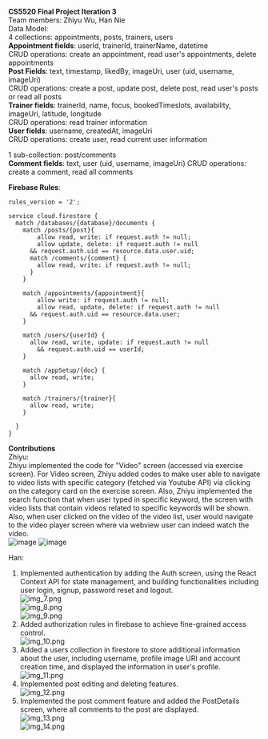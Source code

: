 **CS5520 Final Project Iteration 3**<br>
Team members: Zhiyu Wu, Han Nie<br>
Data Model:<br>
4 collections: appointments, posts, trainers, users<br>
**Appointment fields**: userId, trainerId, trainerName, datetime<br>
CRUD operations: create an appointment, read user's appointments, delete appointments<br>
**Post Fields**: text, timestamp, likedBy, imageUri, user (uid, username, imageUri)<br>
CRUD operations: create a post, update post, delete post, read user's posts or read all posts<br>
**Trainer fields**: trainerId, name, focus, bookedTimeslots, availability, imageUri, latitude, longitude<br>
CRUD operations: read trainer information<br>
**User fields**: username, createdAt, imageUri <br>
CRUD operations: create user, read current user information<br>

1 sub-collection: post/comments <br>
**Comment fields**: text, user (uid, username, imageUri)
CRUD operations: create a comment, read all comments

**Firebase Rules**:<br>
```
rules_version = '2';

service cloud.firestore {
  match /databases/{database}/documents {
    match /posts/{post}{
    	allow read, write: if request.auth != null;
    	allow update, delete: if request.auth != null 
      && request.auth.uid == resource.data.user.uid;
      match /comments/{comment} {
        allow read, write: if request.auth != null;
      }
    }
    
    match /appointments/{appointment}{
    	allow write: if request.auth != null;
    	allow read, update, delete: if request.auth != null 
      && request.auth.uid == resource.data.user;
    }
    
    match /users/{userId} {
      allow read, write, update: if request.auth != null 
        && request.auth.uid == userId;
    }
    
    match /appSetup/{doc} {
      allow read, write;
    }
    
    match /trainers/{trainer}{
      allow read, write;
    }
    
  }
}
```

**Contributions**<br>
Zhiyu:<br>
Zhiyu implemented the code for "Video" screen (accessed via exercise screen). For Video screen, Zhiyu added codes to make user able to navigate to video lists with specific category (fetched via Youtube API) via clicking on the category card on the exercise screen. Also, Zhiyu implemented the search function that when user typed in specific keyword, the screen with video lists that contain videos related to specific keywords will be shown. Also, when user clicked on the video of the video list, user would navigate to the video player screen where via webview user can indeed watch the video.<br> 
![image](https://github.com/user-attachments/assets/e151bd4f-807b-45c8-9df6-83635506a69c)
![image](https://github.com/user-attachments/assets/8ff366b9-a25f-4175-84d8-fdb58d06b9e9)


Han:<br>
1. Implemented authentication by adding the Auth screen, using the React Context API for state management,
and building functionalities including user login, signup, password reset and logout. <br>
![img_7.png](img_7.png)<br>
![img_8.png](img_8.png)<br>
![img_9.png](img_9.png)<br>
2. Added authorization rules in firebase to achieve fine-grained access control.<br>
![img_10.png](img_10.png)<br>
3. Added a users collection in firestore to store additional information about the user,
including username, profile image URI and account creation time,
and displayed the information in user's profile.<br>
![img_11.png](img_11.png)<br>
4. Implemented post editing and deleting features.<br>
![img_12.png](img_12.png)<br>
5. Implemented the post comment feature and added the PostDetails screen, where all comments to the post are displayed.<br>
![img_13.png](img_13.png)<br>
![img_14.png](img_14.png)












